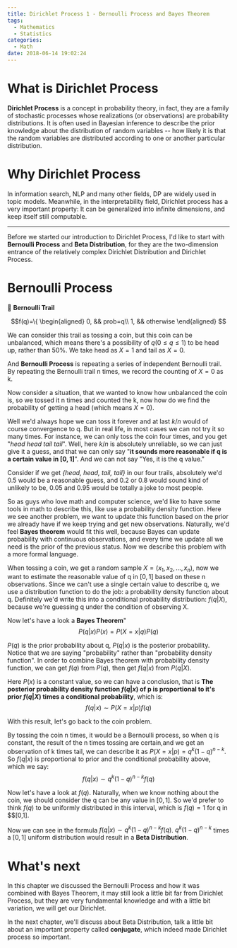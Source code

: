 ```yaml
---
title: Dirichlet Process 1 - Bernoulli Process and Bayes Theorem
tags:
  - Mathematics
  - Statistics
categories:
  - Math
date: 2018-06-14 19:02:24
---
```



# What is Dirichlet Process

**Dirichlet Process** is a concept in probability theory, in fact, they are a family of stochastic processes whose realizations (or observations) are probability distributions. It is often used in Bayesian inference to describe the prior knowledge about the distribution of random variables -- how likely it is that the random variables are distributed according to one or another particular distribution.

# Why Dirichlet Process

In information search, NLP and many other fields, DP are widely used in topic models. Meanwhile, in the interpretability field, Dirichlet process has a very important property: It can be generalized into infinite dimensions, and keep itself still computable.

---------------
Before we started our introduction to Dirichlet Process, I'd like to start with **Bernoulli Process** and **Beta Distribution**, for they are the two-dimension entrance of the relatively complex Dirichlet Distribution and Dirichlet Process.

# Bernoulli Process

**Bernoulli Trail**

$$f(q)=\{
    \begin{aligned}
    0, && prob=q\\
    1, && otherwise
    \end{aligned}  
$$

We can consider this trail as tossing a coin, but this coin can be unbalanced, which means there's a possibility of $q (0\leq q \leq 1)$ to be head up, rather than 50%. We take head as $X=1$ and tail as $X=0$.

And **Bernoulli Process** is repeating a series of independent Bernoulli trail. By repeating the Bernoulli trail n times, we record the counting of $X=0$ as k.

Now consider a situation, that we wanted to know how unbalanced the coin is, so we tossed it n times and counted the k, now how do we find the probability of getting a head (which means $X=0$).

Well we'd always hope we can toss it forever and at last $k/n$ would of course convergence to q. But in real life, in most cases we can not try it so many times. For instance, we can only toss the coin four times, and you get "*head head tail tail*". Well, here $k/n$ is absolutely unreliable, so we can just give it a guess, and that we can only say "**it sounds more reasonable if q is a certain value in $[ 0,1]$**". And we can not say "Yes, it is the q value."

Consider if we get *{head, head, tail, tail}* in our four trails, absolutely we'd 0.5 would be a reasonable guess, and 0.2 or 0.8 would sound kind of unlikely to be, 0.05 and 0.95 would be totally a joke to most people.

So as guys who love math and computer science, we'd like to have some tools in math to describe this, like use a probability density function. Here we see another problem, we want to update this function based on the prior we already have if we keep trying and get new observations. Naturally, we'd feel **Bayes theorem** would fit this well, because Bayes can update probability with continuous observations, and every time we update all we need is the prior of the previous status. Now we describe this problem with a more formal language.

When tossing a coin, we get a random sample $X=(x_1, x_2, ..., x_n)$, now we want to estimate the reasonable value of q in $[0,1]$ based on these n observations. Since we can't use a single certain value to describe q, we use a distribution function to do the job: a probability density function about q. Definitely we'd write this into a conditional probability distribution: $f(q|X)$, because we're guessing q under the condition of observing X.

Now let's have a look a **Bayes Theorem**"
$$P(q|x)P(x)=P(X=x|q)P(q)$$

$P(q)$ is the prior probability about q, $P(q|x)$ is the posterior probability. Notice that we are saying "probability" rather than "probability density function". In order to combine Bayes theorem with probability density function, we can get $f(q)$ from $P(q)$, then get $f(q|x)$ from $P(q|X)$.

Here $P(x)$ is a constant value, so we can have a conclusion, that is **The posterior probability density function $f(q|x)$ of p is proportional to it's prior $f(q|X)$ times a conditional probability**, which is:
$$f(q|x) \sim P(X=x|p)f(q)$$

With this result, let's go back to the coin problem.

By tossing the coin n times, it would be a Bernoulli process,  so when q is constant, the result of the n times tossing are certain,and we get an observation of k times tail, we can describe it as $P(X=x|p)=q^k(1-q)^{n-k}$.
So $f(q|x)$ is proportional to prior and the conditional probability above, which we say:
$$f(q|x) \sim q^k(1-q)^{n-k}f(q)$$

Now let's have a look at $f(q)$. Naturally, when we know nothing about the coin, we should consider the q can be any value in $[0,1]$. So we'd prefer to think $f(q)$ to be uniformly distributed in this interval, which is $f(q)=1$ for q in $$[0,1].

Now we can see in the formula $f(q|x) \sim q^k(1-q)^{n-k}f(q)$. $q^k(1-q)^{n-k}$ times a $[0,1]$ uniform distribution would result in a **Beta Distribution**.

# What's next
In this chapter we discussed the Bernoulli Process and how it was combined with Bayes Theorem, it may still look a little bit far from Dirichlet Process, but they are very fundamental knowledge and with a little bit variation, we will get our Dirichlet.

In the next chapter, we'll discuss about Beta Distribution, talk a little bit about an important property called **conjugate**, which indeed made Dirichlet process so important.